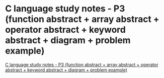 # C language study notes - P3 (function  abstract + array  abstract  + operator  abstract  + keyword  abstract  + diagram + problem example)
[C language study notes - P3 (function  abstract + array  abstract  + operator  abstract  + keyword  abstract  + diagram + problem example)](https://aiwithcloud.com/2022/09/15/c_language_study_notes___p3_function__abstract__array__abstract___operator__abstract___keyword__abstract___diagram__problem_example/)